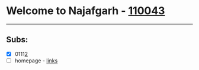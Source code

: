 # Welcome to Najafgarh - [110043](https://110043.github.io)

---

## Subs:

 - [x] 0111[2](/01112/)
 - [ ] homepage - [links]()
